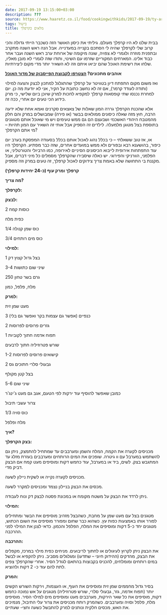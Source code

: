 ```yaml
---
date: 2017-09-19 13:15:00+03:00
description: ???
source: https://www.haaretz.co.il/food/cookingwithkids/2017-09-19/ty-article/0000017f-f8de-d887-a7ff-f8fe453e0000
tags: בישול
title: מלאים כקרפלך
---
```


בבית שלנו לא היו קרפלך מעולם. גיליתי את כיסון האושר הזה כשכבר הייתי גדולה והכי קרוב שלי לקרפלך שהיה לי הסתכם בקנייה במעדנייה. אבל הנה ראש השנה מתקרב ובתפנית מוזרה ולגמרי לא צפויה, שונה מיקומה של ארוחת ערב ראש השנה ועבר אחר כבוד אלינו. המארחים המקוריים שזרמו עם השינוי, ותודו שזה לגמרי לא מובן מאליו, שלחו את רשימת האוכל שהם יביאו איתם וזה לא השאיר יותר מדי מקום ליצירתיות.

**אוהבים מתכונים? [הצטרפו לקבוצת הפייסבוק של מדור האוכל](https://www.facebook.com/groups/135499163724115/)**

ואז משום מקום התפתח דיון בטוויטר על קרפלך שהתגלגל למתכון לבצק והצעה למילוי (ותודה לעודד קרמר), אם זה לא נחשב כתובת על הקיר, אני לא יודעת מה כן. יום למחרת נכנסו שתי קופסאות קרפלך למקפיא לחכות למרק שיוכן ביום שלישי, כי מרק כידוע הכי טעים יום אחרי, ככה זה.

אלא שהכנת הקרפלך גררה המון שאלות של צאצאים סקרנים ואמא אחת שלא ידעה הרבה, חוץ מזה שאלה כיסונים ממולאים בבשר (או פירה) שמבושלים במרק והם חלק מהמטבח היהודי האשכנזי ושבעצם הם גם ממש טעימים ויש מי שאוכל אותם מטוגנים בתוספת בצל מטוגן מלמעלה. לילדים זה הספיק אבל אותי זה השאיר עם המון תהיות – מי אתם הקרפלך?

או, אז טוב ששאלתי – כי בכלל נהוג לאכול אותם בכלל בסעודה המפסקת בערב יום כיפור, בהושענא רבא ובפורים ולא ממש במועדים אחרים, שזה כבר מפתיע. הקרפלך היו עוד התפתחות אירופית לייבוא הכיסונים הסיניים לאירופה, כמו הרביולי והטורטליני, או הפלמני, הוורניקי והפירוגי. יש כאלה שיסבירו שהקרפלך מסמלים כל מיני דברים, אבל מקננת בי התחושה שלא באמת צריך צידוקים לאכול קרפלך, זה טעים במרק וזה מספיק.

**קרפלך ומרק עוף (כ-24 יחידות קרפלך)**

**מה צריך?**

**לקרפלך:**

**לבצק:**

2 כוסות קמח

כפית מלח

1/4 כוס שמן קנולה

3/4 כוס מים רותחים

**למילוי:**

1 בצל גדול קצוץ דק

3-4 שיני שום כתושות

250 גרם בשר טחון

מלח, פלפל, כמון

**למרק:**

מעט שמן זית

3 כנפיים (אפשר גם עצמות בקר ואפשר גם בלי)

2 גזרים פרוסים לפרוסות

1 תפוח אדמה חתוך לקוביות

שורש פטרוזיליה חתוך לרבעים

1-2 קישואים פרוסים לפרוסות

2 גבעולי סלרי חתוכים גס

בצל קטן מקולף

5-6 שיני שום

כמובן שאפשר להוסיף עוד ירקות לפי הטעם, אגב גם מעט ג'ינג'ר

צרור עשבי תיבול

1/3 כוס סויה

מלח ופלפל

**איך?**

**בצק הקרפלך:**

מכניסים לקערה את הקמח, המלח והשמן ומערבבים עד שמתחיל להתמצק, ניתן גם להשתמש במערבל עם וו גיטרה. שופכים את המים הרותחים ומערבבים בעזרת מזלג עד המתגבש בצק. לשים, ביד או במערבל, עוד כחמש דקות ומוסיפים מעט קמח אם הבצק דביק מדי.

מכניסים לקערה נקייה או לשקית ניילון לשעה.

מכסים את הבצק בניילון נצמד ומכניסים למקרר לשעה.

ניתן לרדד את הבצק על משטח מקומח או במכונת פסטה לבצק דק ונוח לעבודה.

**המילוי:**

מטגנים בצל עם מעט שמן על מחבת, כשהבצל מזהיב מוסיפים את הבשר ומתחילים לפורר אותו באמצעות כפות עץ. כשהוא כבר שחום ומפורר מוסיפים את השום הכתוש, מטגנים יחד כ-5 דקות ומוסיפים את המלח, הפלפל והכמון. כדאי לצנן את המילוי לפני ההרכבה.

**ההרכבה:**

את הבצק ניתן לקרוץ לעיגולים או לחתוך לריבועים. מניחים כפית מילוי במרכז, מקפלים את הבצק, מהדקים (ההידוק חיוני – שתדעו) ומגלגלים מסביב. ניתן להקפיא או לבשל במים רותחים ומומלחים, להכניס בקבוצות בהתאם לגודל הסיר. אחרי שהקרפלך צפים לתת להם עוד כ- 2 דקות ולהוציא.

**המרק:**

בסיר גדול מחממים שמן זית ומוסיפים את העוף, או העצמות, וירקות השורש הקשים יותר (תפוח אדמה, גזר, גבעולי סלרי, שורש פטרוזיליה) מטגנים על אש נמוכה כחמש דקות, מוסיפים את כל שאר הירקות, מערבבים מעט ומוסיפים מים למילוי הסיר. מוסיפים מלח, פלפל וסויה ומערבבים. כשהמרק רותח מכניסים את צרור עלי התיבול, מנמיכים את האש, מכסים חלקית ונותנים למרק להתבשל כשעה וחצי- שעתיים.